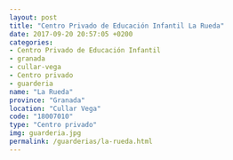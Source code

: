 ```yaml
---
layout: post
title: "Centro Privado de Educación Infantil La Rueda"
date: 2017-09-20 20:57:05 +0200
categories:
- Centro Privado de Educación Infantil
- granada
- cullar-vega
- Centro privado
- guarderia
name: "La Rueda"
province: "Granada"
location: "Cullar Vega"
code: "18007010"
type: "Centro privado"
img: guarderia.jpg
permalink: /guarderias/la-rueda.html
---
```

